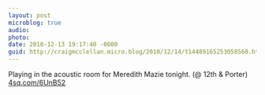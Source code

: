 ```yaml
---
layout: post
microblog: true
audio: 
photo: 
date: 2010-12-13 19:17:40 -0600
guid: http://craigmcclellan.micro.blog/2010/12/14/t14489165253058560.html
---
```

Playing in the acoustic room for Meredith Mazie tonight. (@ 12th &amp; Porter) [4sq.com/6UnB52](http://4sq.com/6UnB52)
